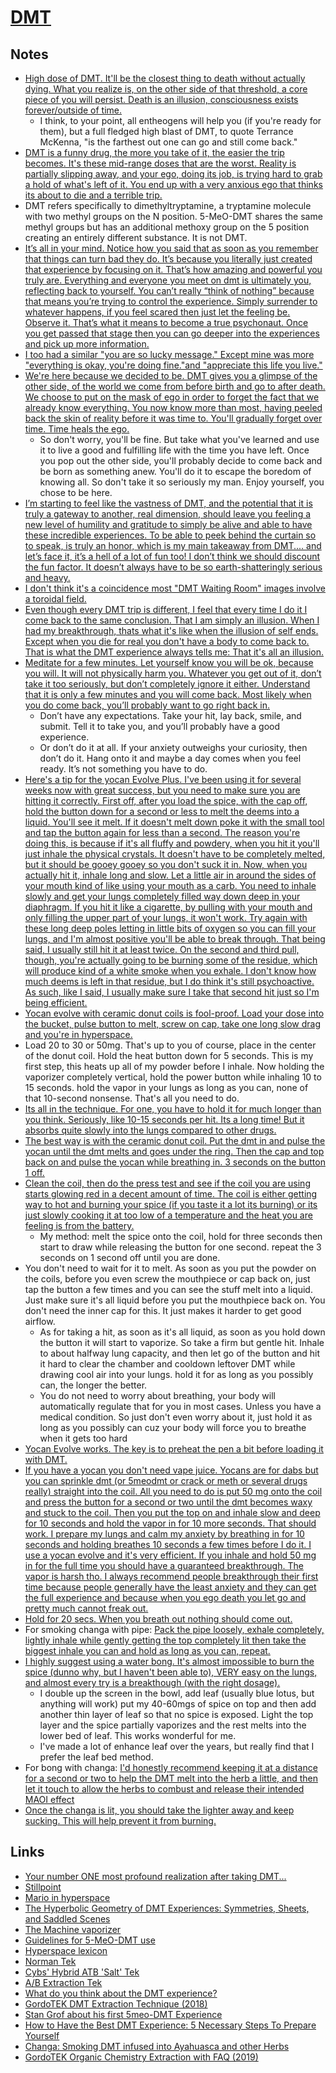 # [DMT](https://psychonautwiki.org/w/index.php?title=DMT)

## Notes

- [High dose of DMT. It'll be the closest thing to death without actually dying. What you realize is, on the other side of that threshold, a core piece of you will persist. Death is an illusion, consciousness exists forever/outside of time.](https://www.reddit.com/r/Psychonaut/comments/7sec24/does_any_psychedelic_allow_you_to_make_peace_with/)
  - I think, to your point, all entheogens will help you (if you're ready for them), but a full fledged high blast of DMT, to quote Terrance McKenna, "is the farthest out one can go and still come back."
- [DMT is a funny drug, the more you take of it, the easier the trip becomes. It's these mid-range doses that are the worst. Reality is partially slipping away, and your ego, doing its job, is trying hard to grab a hold of what's left of it. You end up with a very anxious ego that thinks its about to die and a terrible trip.](https://www.reddit.com/r/DMT/comments/7zqb5i/anyone_else_got_traumatized/)
- DMT refers specifically to dimethyltryptamine, a tryptamine molecule with two methyl groups on the N position. 5-MeO-DMT shares the same methyl groups but has an additional methoxy group on the 5 position creating an entirely different substance. It is not DMT.
- [It’s all in your mind. Notice how you said that as soon as you remember that things can turn bad they do. It’s because you literally just created that experience by focusing on it. That’s how amazing and powerful you truly are. Everything and everyone you meet on dmt is ultimately you, reflecting back to yourself. You can’t really “think of nothing” because that means you’re trying to control the experience. Simply surrender to whatever happens, if you feel scared then just let the feeling be. Observe it. That’s what it means to become a true psychonaut. Once you get passed that stage then you can go deeper into the experiences and pick up more information.](https://www.reddit.com/r/DMT/comments/89mmsl/scared_of_dmt/)
- [I too had a similar "you are so lucky message." Except mine was more "everything is okay, you're doing fine."and "appreciate this life you live."](https://www.reddit.com/r/Psychonaut/comments/5zimh9/first_dmt_experience_i_wasnt_ready/deyx02z/)
- [We're here because we decided to be. DMT gives you a glimpse of the other side, of the world we come from before birth and go to after death. We choose to put on the mask of ego in order to forget the fact that we already know everything. You now know more than most, having peeled back the skin of reality before it was time to. You'll gradually forget over time. Time heals the ego.](https://www.reddit.com/r/DMT/comments/8ic954/my_mind_wants_to_forget_that_i_did_dmt/)
  - So don't worry, you'll be fine. But take what you've learned and use it to live a good and fulfilling life with the time you have left. Once you pop out the other side, you'll probably decide to come back and be born as something anew. You'll do it to escape the boredom of knowing all. So don't take it so seriously my man. Enjoy yourself, you chose to be here.
- [I’m starting to feel like the vastness of DMT, and the potential that it is truly a gateway to another, real dimension, should leave you feeling a new level of humility and gratitude to simply be alive and able to have these incredible experiences. To be able to peek behind the curtain so to speak, is truly an honor, which is my main takeaway from DMT.... and let’s face it, it’s a hell of a lot of fun too! I don’t think we should discount the fun factor. It doesn’t always have to be so earth-shatteringly serious and heavy.](https://www.reddit.com/r/DMT/comments/8j3syx/anyone_else_feels_that_the_dmt_experience_is_so/)
- [I don't think it's a coincidence most "DMT Waiting Room" images involve a toroidal field.](https://www.reddit.com/r/holofractal/comments/8t9zkf/i_dont_think_its_a_coincidence_most_dmt_waiting/)
- [Even though every DMT trip is different, I feel that every time I do it I come back to the same conclusion. That I am simply an illusion. When I had my breakthrough, thats what it's like when the illusion of self ends. Except when you die for real you don't have a body to come back to. That is what the DMT experience always tells me: That it's all an illusion.](https://www.reddit.com/r/DMT/comments/93od26/advice_for_people_who_want_to_try_dmt/)
- [Meditate for a few minutes. Let yourself know you will be ok, because you will. It will not physically harm you. Whatever you get out of it, don’t take it too seriously, but don’t completely ignore it either. Understand that it is only a few minutes and you will come back. Most likely when you do come back, you’ll probably want to go right back in.](https://www.reddit.com/r/DMT/comments/9fmxf6/i_cannot_physically_make_myself_consume_dmt/)
  - Don’t have any expectations. Take your hit, lay back, smile, and submit. Tell it to take you, and you’ll probably have a good experience.
  - Or don’t do it at all. If your anxiety outweighs your curiosity, then don’t do it. Hang onto it and maybe a day comes when you feel ready. It’s not something you have to do.
- [Here's a tip for the yocan Evolve Plus. I've been using it for several weeks now with great success, but you need to make sure you are hitting it correctly. First off, after you load the spice, with the cap off, hold the button down for a second or less to melt the deems into a liquid. You'll see it melt. If it doesn't melt down poke it with the small tool and tap the button again for less than a second. The reason you're doing this, is because if it's all fluffy and powdery, when you hit it you'll just inhale the physical crystals. It doesn't have to be completely melted, but it should be gooey gooey so you don't suck it in. Now, when you actually hit it, inhale long and slow. Let a little air in around the sides of your mouth kind of like using your mouth as a carb. You need to inhale slowly and get your lungs completely filled way down deep in your diaphragm. If you hit it like a cigarette, by pulling with your mouth and only filling the upper part of your lungs, it won't work. Try again with these long deep poles letting in little bits of oxygen so you can fill your lungs, and I'm almost positive you'll be able to break through. That being said, I usually still hit it at least twice. On the second and third pull, though, you're actually going to be burning some of the residue, which will produce kind of a white smoke when you exhale. I don't know how much deems is left in that residue, but I do think it's still psychoactive. As such, like I said, I usually make sure I take that second hit just so I'm being efficient.](https://www.reddit.com/r/DMT/comments/apkopg/did_40mg_didnt_breakthrough_questions/)
- [Yocan evolve with ceramic donut coils is fool-proof. Load your dose into the bucket, pulse button to melt, screw on cap, take one long slow drag and you're in hyperspace.](https://www.reddit.com/r/DMT/comments/aeanza/i_know_nothing_at_all_about_vaping_and_i_mean/)
- Load 20 to 30 or 50mg. That's up to you of course, place in the center of the donut coil. Hold the heat button down for 5 seconds. This is my first step, this heats up all of my powder before I inhale. Now holding the vaporizer completely vertical, hold the power button while inhaling 10 to 15 seconds. hold the vapor in your lungs as long as you can, none of that 10-second nonsense. That's all you need to do.
- [Its all in the technique. For one, you have to hold it for much longer than you think. Seriously, like 10-15 seconds per hit. Its a long time! But it absorbs quite slowly into the lungs compared to other drugs.](https://www.reddit.com/r/DMT/comments/8da3lv/disappointing_first_trip/)
- [The best way is with the ceramic donut coil. Put the dmt in and pulse the yocan until the dmt melts and goes under the ring. Then the cap and top back on and pulse the yocan while breathing in. 3 seconds on the button 1 off.](https://www.reddit.com/r/DMT/comments/apy1qf/what_is_the_proper_way_to_vape_dmt_in_a_yocan/)
- [Clean the coil, then do the press test and see if the coil you are using starts glowing red in a decent amount of time. The coil is either getting way to hot and burning your spice (if you taste it a lot its burning) or its just slowly cooking it at too low of a temperature and the heat you are feeling is from the battery.](https://www.reddit.com/r/Psychonaut/comments/9lcaw5/dmt_how_are_you_supposed_to_use_the_yocan_evolve/)
  - My method: melt the spice onto the coil, hold for three seconds then start to draw while releasing the button for one second. repeat the 3 seconds on 1 second off until you are done.
- You don't need to wait for it to melt. As soon as you put the powder on the coils, before you even screw the mouthpiece or cap back on, just tap the button a few times and you can see the stuff melt into a liquid. Just make sure it's all liquid before you put the mouthpiece back on. You don't need the inner cap for this. It just makes it harder to get good airflow.
  - As for taking a hit, as soon as it's all liquid, as soon as you hold down the button it will start to vaporize. So take a firm but gentle hit. Inhale to about halfway lung capacity, and then let go of the button and hit it hard to clear the chamber and cooldown leftover DMT while drawing cool air into your lungs. hold it for as long as you possibly can, the longer the better.
  - You do not need to worry about breathing, your body will automatically regulate that for you in most cases. Unless you have a medical condition. So just don't even worry about it, just hold it as long as you possibly can cuz your body will force you to breathe when it gets too hard
- [Yocan Evolve works. The key is to preheat the pen a bit before loading it with DMT.](https://www.reddit.com/r/DMT/comments/apmc92/dmt_with_yocan_evolve/)
- [If you have a yocan you don't need vape juice. Yocans are for dabs but you can sprinkle dmt (or 5meodmt or crack or meth or several drugs really) straight into the coil. All you need to do is put 50 mg onto the coil and press the button for a second or two until the dmt becomes waxy and stuck to the coil. Then you put the top on and inhale slow and deep for 10 seconds and hold the vapor in for 10 more seconds. That should work. I prepare my lungs and calm my anxiety by breathing in for 10 seconds and holding breathes 10 seconds a few times before I do it. I use a yocan evolve and it's very efficient. If you inhale and hold 50 mg in for the full time you should have a guaranteed breakthrough. The vapor is harsh tho. I always recommend people breakthrough their first time because people generally have the least anxiety and they can get the full experience and because when you ego death you let go and pretty much cannot freak out.](https://www.reddit.com/r/DMT/comments/9lz7ym/could_i_get_a_comprehensive_smoking_guide_im/)
- [Hold for 20 secs. When you breath out nothing should come out.](https://www.reddit.com/r/DMT/comments/aofek1/whats_the_most_fool_proof_method_for_a/)
- For smoking changa with pipe: [Pack the pipe loosely, exhale completely, lightly inhale while gently getting the top completely lit then take the biggest inhale you can and hold as long as you can, repeat.](https://www.reddit.com/r/DMT/comments/a0d9tn/how_to_smoke_changa_with_a_pipe/)
- [I highly suggest using a water bong. It's almost impossible to burn the spice (dunno why, but I haven't been able to), VERY easy on the lungs, and almost every try is a breakthough (with the right dosage).](https://www.dmt-nexus.me/forum/default.aspx?g=posts&m=76437)
  - I double up the screen in the bowl, add leaf (usually blue lotus, but anything will work) put my 40-60mgs of spice on top and then add another thin layer of leaf so that no spice is exposed. Light the top layer and the spice partially vaporizes and the rest melts into the lower bed of leaf. This works wonderful for me.
  - I've made a lot of enhance leaf over the years, but really find that I prefer the leaf bed method.
- For bong with changa: [I'd honestly recommend keeping it at a distance for a second or two to help the DMT melt into the herb a little, and then let it touch to allow the herbs to combust and release their intended MAOI effect](https://www.reddit.com/r/DMT/comments/97iinn/best_way_to_smoke_changa/)
- [Once the changa is lit, you should take the lighter away and keep sucking. This will help prevent it from burning.](https://www.reddit.com/r/DMT/comments/5oz389/how_to_smoke_change_with_a_pipe/)

## Links

- [Your number ONE most profound realization after taking DMT...](https://www.reddit.com/r/DMT/comments/7mnp7f/your_number_one_most_profound_realisation_after/)
- [Stillpoint](https://vimeo.com/171672516)
- [Mario in hyperspace](https://www.youtube.com/watch?v=uFqE0uyD2H4&feature=youtu.be)
- [The Hyperbolic Geometry of DMT Experiences: Symmetries, Sheets, and Saddled Scenes](https://qualiacomputing.com/2016/12/12/the-hyperbolic-geometry-of-dmt-experiences/)
- [The Machine vaporizer](https://wiki.dmt-nexus.me/The_Machine)
- [Guidelines for 5-MeO-DMT use](https://www.dmt-nexus.me/forum/default.aspx?g=posts&t=75496)
- [Hyperspace lexicon](https://wiki.dmt-nexus.me/Hyperspace_lexicon)
- [Norman Tek](https://psychonautwiki.org/wiki/Norman_Tek)
- [Cybs' Hybrid ATB 'Salt' Tek](https://wiki.dmt-nexus.me/Cybs'_Hybrid_ATB_'Salt'_Tek#Required_Equipment)
- [A/B Extraction Tek](https://www.reddit.com/r/DMT/comments/7kcuuh/ab_dmt_extraction_tek/)
- [What do you think about the DMT experience?](https://www.reddit.com/r/RationalPsychonaut/comments/919nrn/what_do_you_think_about_the_dmt_experience/)
- [GordoTEK DMT Extraction Technique (2018)](https://www.dailymotion.com/video/x6era19)
- [Stan Grof about his first 5meo-DMT Experience](https://www.youtube.com/watch?v=xFXQIQp-O2Q)
- [How to Have the Best DMT Experience: 5 Necessary Steps To Prepare Yourself](https://highexistence.com/5-steps-preparing-spiritual-dmt-ceremony/)
- [Changa: Smoking DMT infused into Ayahuasca and other Herbs](http://julianpalmerism.com/changa/)
- [GordoTEK Organic Chemistry Extraction with FAQ (2019)](https://www.youtube.com/watch?v=pLcC94Qbzz8)
